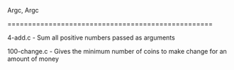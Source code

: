 Argc, Argc


==================================================


4-add.c - Sum all positive numbers passed as arguments


100-change.c - Gives the minimum number of coins to make change for an amount of money


